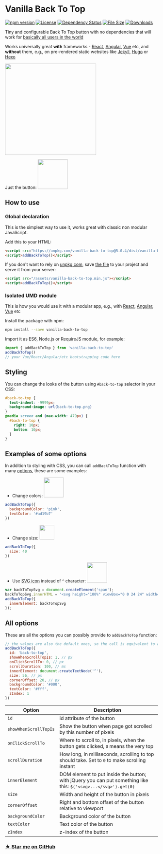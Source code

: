 # Vanilla Back To Top
[![npm version](https://badge.fury.io/js/vanilla-back-to-top.svg)](https://badge.fury.io/js/vanilla-back-to-top)
[![License](https://img.shields.io/npm/l/vanilla-back-to-top.svg)](https://github.com/vfeskov/vanilla-back-to-top/blob/master/LICENSE)
[![Dependency Status](https://img.shields.io/david/vfeskov/vanilla-back-to-top.svg)](https://github.com/vfeskov/vanilla-back-to-top/blob/master/package.json)
[![File Size](	https://img.shields.io/github/size/vfeskov/vanilla-back-to-top/dist/vanilla-back-to-top.min.js.gz.svg)](https://github.com/vfeskov/vanilla-back-to-top/blob/master/dist/vanilla-back-to-top.min.js.gz)
[![Downloads](https://img.shields.io/npm/dm/vanilla-back-to-top.svg)](https://www.npmjs.com/package/vanilla-back-to-top)

Tiny and configurable Back To Top button with no dependencies that will work for [basically all users in the world](http://browserl.ist/?q=explorer+%3E%3D9%2Cexplorermobile+%3E%3D10%2Cedge+%3E%3D12%2Cfirefox+%3E%3D2%2Cfirefoxandroid+%3E%3D2%2Cchrome+%3E%3D4%2Csafari+%3E%3D5.1%2Copera+%3E%3D11.5%2Coperamobile+%3E%3D12%2Cchromeandroid+%3E%3D4%2Cios+%3E%3D7.1%2Cucandroid+%3E%3D11.4%2Candroid+%3E%3D3%2Csamsung+%3E%3D4%2Cblackberry+%3E%3D7)

Works universally great **with** frameworks - [React](https://reactjs.org/), [Angular](https://angular.io/), [Vue](https://vuejs.org/) etc, and **without** them, e.g., on pre-rendered static websites like [Jekyll](https://jekyllrb.com), [Hugo](http://gohugo.io/) or [Hexo](https://hexo.io/)

<img src="https://i.pi.gy/Vab3n.gif" width="300px"/>

Just the button: <img src="https://i.pi.gy/xkg2d.gif" width="98px"/>

## How to use

### Global declaration

This is the simplest way to use it, works great with classic non modular JavaScript.

Add this to your HTML:
```html
<script src="https://unpkg.com/vanilla-back-to-top@5.0.4/dist/vanilla-back-to-top.min.js"></script>
<script>addBackToTop()</script>
```

If you don't want to rely on [unpkg.com](https://unpkg.com/#/about), save [the file](https://unpkg.com/vanilla-back-to-top@5.0.4/dist/vanilla-back-to-top.min.js) to your project and serve it from your server:
```html
<script src="/assets/vanilla-back-to-top.min.js"></script>
<script>addBackToTop()</script>
```

### Isolated UMD module

This is how you would use it with a modular app, e.g., with [React](https://reactjs.org/), [Angular](https://angular.io/), [Vue](https://vuejs.org/) etc

Install the package with npm:
```bash
npm install --save vanilla-back-to-top
```
Import it as ES6, Node.js or RequireJS module, for example:
```js
import { addBackToTop } from 'vanilla-back-to-top'
addBackToTop()
// your Vue/React/Angular/etc bootstrapping code here
```

## Styling

You can change the looks of the button using `#back-to-top` selector in your CSS:
```css
#back-to-top {
  text-indent: -9999px;
  background-image: url(back-to-top.png)
}
@media screen and (max-width: 479px) {
  #back-to-top {
    right: 10px;
    bottom: 10px;
  }
}
```

## Examples of some options

In addition to styling with CSS, you can call `addBackToTop` function with many [options](#options), these are some examples:

- Change colors: <img src="https://i.pi.gy/GYQNv.png" width="65" />
```js
addBackToTop({
  backgroundColor: 'pink',
  textColor: '#ad19b7'
})
```

- Change size: <img src="https://i.pi.gy/drmp0.png" width="48" />
```js
addBackToTop({
  size: 40
})
```

- Use [SVG icon](https://material.io/icons/#ic_keyboard_arrow_up) instead of `^` character: <img src="https://i.pi.gy/O1Ggw.png" width="66" />
```js
var backToTopSvg = document.createElement('span');
backToTopSvg.innerHTML = '<svg height="100%" viewBox="0 0 24 24" width="24px" xmlns="http://www.w3.org/2000/svg" fit="" preserveAspectRatio="xMidYMid meet" focusable="false"><path d="M7.41 15.41L12 10.83l4.59 4.58L18 14l-6-6-6 6z" fill="white"></path><path d="M0 0h24v24H0z" fill="none"></path></svg>';
addBackToTop({
  innerElement: backToTopSvg
});
```

## <a id="options"></a>All options

These are all the options you can possibly provide to `addBackToTop` function:
```js
// the values are also the default ones, so the call is equivalent to addBackToTop()
addBackToTop({
  id: 'back-to-top',
  showWhenScrollTopIs: 1, // px
  onClickScrollTo: 0, // px
  scrollDuration: 100, // ms
  innerElement: document.createTextNode('^'),
  size: 56, // px
  cornerOffset: 20, // px
  backgroundColor: '#000',
  textColor: '#fff',
  zIndex: 1
})
```

|Option|Description|
|-|-|
|`id`|id attribute of the button|
|`showWhenScrollTopIs`|Show the button when page got scrolled by this number of pixels|
|`onClickScrollTo`|Where to scroll to, in pixels, when the button gets clicked, `0` means the very top|
|`scrollDuration`|How long, in milliseconds, scrolling to top should take. Set to `0` to make scrolling instant|
|`innerElement`|DOM element to put inside the button; with jQuery you can put something like this: `$('<svg>...</svg>').get(0)`|
|`size`|Width and height of the button in pixels|
|`cornerOffset`|Right and bottom offset of the button relative to viewport|
|`backgroundColor`|Background color of the button|
|`textColor`|Text color of the button|
|`zIndex`|z-index of the button|

### [&#9733; Star me on GitHub](https://github.com/vfeskov/vanilla-back-to-top)

